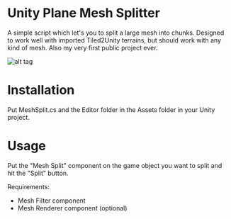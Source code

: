 # Unity Plane Mesh Splitter
A simple script which let's you to split a large mesh into chunks. Designed to work well with imported Tiled2Unity terrains, but should work with any kind of mesh. Also my very first public project ever.

![alt tag](http://i.imgur.com/yVVHnP9.png)

# Installation
Put MeshSplit.cs and the Editor folder in the Assets folder in your Unity project.

# Usage
Put the "Mesh Split" component on the game object you want to split and hit the "Split" button.

Requirements:
- Mesh Filter component
- Mesh Renderer component (optional)
